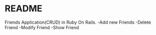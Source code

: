 # README

Friends Application(CRUD) in Ruby On Rails.
-Add new Friends
-Delete Friend
-Modify Friend
-Show Friend
